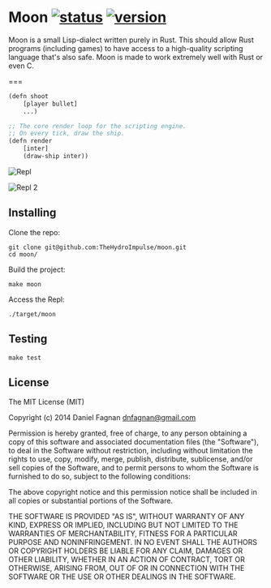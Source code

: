 # Moon [![status](http://img.shields.io/badge/stage-alpha-orange.svg)]() [![version](http://img.shields.io/badge/version-0.0.2-blue.svg)]()

Moon is a small Lisp-dialect written purely in Rust. This should allow Rust programs (including games) to have access to a high-quality scripting language that's also safe. Moon is made to work extremely well with Rust or even C.

===

```lisp
(defn shoot
    [player bullet]
    ...)

;; The core render loop for the scripting engine.
;; On every tick, draw the ship.
(defn render
    [inter]
    (draw-ship inter))
```

![Repl](../master/repl.png?raw=true)

![Repl 2](../master/repl2.png?raw=true)

## Installing

Clone the repo:

```
git clone git@github.com:TheHydroImpulse/moon.git
cd moon/
```

Build the project:

```
make moon
```

Access the Repl:

```
./target/moon
```

## Testing

```
make test
```

## License

The MIT License (MIT)

Copyright (c) 2014 Daniel Fagnan <dnfagnan@gmail.com>

Permission is hereby granted, free of charge, to any person obtaining a copy
of this software and associated documentation files (the "Software"), to deal
in the Software without restriction, including without limitation the rights
to use, copy, modify, merge, publish, distribute, sublicense, and/or sell
copies of the Software, and to permit persons to whom the Software is
furnished to do so, subject to the following conditions:

The above copyright notice and this permission notice shall be included in
all copies or substantial portions of the Software.

THE SOFTWARE IS PROVIDED "AS IS", WITHOUT WARRANTY OF ANY KIND, EXPRESS OR
IMPLIED, INCLUDING BUT NOT LIMITED TO THE WARRANTIES OF MERCHANTABILITY,
FITNESS FOR A PARTICULAR PURPOSE AND NONINFRINGEMENT. IN NO EVENT SHALL THE
AUTHORS OR COPYRIGHT HOLDERS BE LIABLE FOR ANY CLAIM, DAMAGES OR OTHER
LIABILITY, WHETHER IN AN ACTION OF CONTRACT, TORT OR OTHERWISE, ARISING FROM,
OUT OF OR IN CONNECTION WITH THE SOFTWARE OR THE USE OR OTHER DEALINGS IN
THE SOFTWARE.

